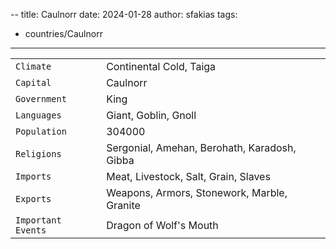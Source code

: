 --
title: Caulnorr
date: 2024-01-28
author: sfakias
tags:
  - countries/Caulnorr


---
| | |
| --- | --- |
| `Climate` | Continental Cold, Taiga |
| `Capital` | Caulnorr |
| `Government` | King |
| `Languages` | Giant, Goblin, Gnoll |
| `Population` | 304000 |
| `Religions` | Sergonial, Amehan, Berohath, Karadosh, Gibba |
| `Imports` | Meat, Livestock, Salt, Grain, Slaves |
| `Exports` | Weapons, Armors, Stonework, Marble, Granite |
| `Important Events` | Dragon of Wolf's Mouth |
